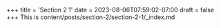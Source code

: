 +++
title = 'Section 2 1'
date = 2023-08-06T07:59:02-07:00
draft = false
+++
This is content/posts/section-2/section-2-1/_index.md
